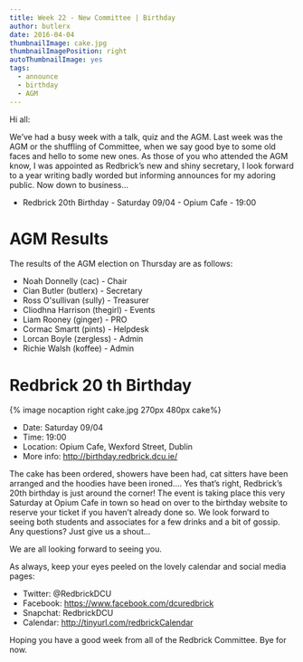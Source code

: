 ```yaml
---
title: Week 22 - New Committee | Birthday
author: butlerx
date: 2016-04-04
thumbnailImage: cake.jpg
thumbnailImagePosition: right
autoThumbnailImage: yes
tags:
  - announce
  - birthday
  - AGM
---
```


Hi all:

We’ve had a busy week with a talk, quiz and the AGM. Last week was the AGM or the shuffling of Committee, when we say good bye to some old faces and hello to some new ones. As those of you who attended the AGM know, I was appointed as Redbrick’s new and shiny secretary, I look forward to a year writing badly worded but informing announces for my adoring public.
Now down to business…

<!-- more -->
- Redbrick 20th Birthday - Saturday 09/04 - Opium Cafe - 19:00

AGM Results
===========================================================

The results of the AGM election on Thursday are as follows:

- Noah Donnelly (cac) - Chair
- Cian Butler (butlerx) - Secretary
- Ross O'sullivan (sully) - Treasurer
- Cliodhna Harrison (thegirl) - Events
- Liam Rooney (ginger) - PRO
- Cormac Smartt (pints) - Helpdesk
- Lorcan Boyle (zergless) - Admin
- Richie Walsh (koffee) - Admin

Redbrick 20 th Birthday
===========================================================
{% image nocaption right cake.jpg 270px 480px cake%}
- Date: Saturday 09/04
- Time: 19:00
- Location: Opium Cafe, Wexford Street, Dublin
- More info: http://birthday.redbrick.dcu.ie/

The cake has been ordered, showers have been had, cat sitters have been arranged
and the hoodies have been ironed…. Yes that’s right, Redbrick’s 20th birthday is
just around the corner! The event is taking place this very Saturday at Opium
Cafe in town so head on over to the birthday website to reserve your ticket if
you haven’t already done so. We look forward to seeing both students and
associates for a few drinks and a bit of gossip. Any questions? Just give us a
shout...

We are all looking forward to seeing you.


As always, keep your eyes peeled on the lovely calendar and social media pages:
  - Twitter: @RedbrickDCU
  - Facebook: https://www.facebook.com/dcuredbrick
  - Snapchat: RedbrickDCU
  - Calendar: http://tinyurl.com/redbrickCalendar

Hoping you have a good week from all of the Redbrick Committee.
Bye for now.

